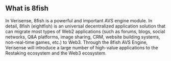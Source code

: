 
## What is 8fish

In Verisense, 8fish is a powerful and important AVS engine module. In detail, 8fish (eightfish) is an universal decentralized application solution that can migrate most types of Web2 applications (such as forums, blogs, social networks, Q&A platforms, image sharing, CRM, website building systems, non-real-time games, etc.) to Web3. Through the 8fish AVS Engine, Verisense will introduce a large number of high-value applications to the Restaking ecosystem and the Web3 ecosystem.
